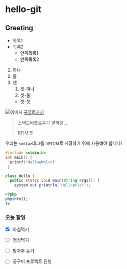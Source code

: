 # hello-git
## Greeting

* 목록1
* 목록2
  * 안쪽목록1
  * 안쪽목록2
  
1. 하나
1. 둘
1. 셋
   1. 셋-하나
   2. 셋-둘
   *  셋-셋
   
![이미지](https://t1.daumcdn.net/cfile/tistory/1804141349BCFF752B)
[구글로가기](https://google.co.kr/)

> 스택오버플로우가 말하길....
>
> RFIM!!!!

우리는 `<meta>`태그를 `메타정보`로 저장하기 위해 사용해야 합니다!

```c
#include <stdio.h>
int main() {
  printf("HellowWolrd)'
 }
```

```java
class Hello {
  public static void main(String args[]) {
    system.out.printnln("Helloprld!!);
````

```php
<?php
phpinfo();
?>
```

### 오늘 할일
- [x] 아침먹기
- [ ] 점심먹기
- [ ] 방과후 듣기
- [ ] 공구미 프로젝트 진행

